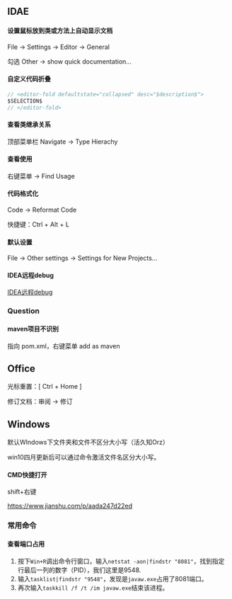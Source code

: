 ## IDAE

#### 设置鼠标放到类或方法上自动显示文档

File -> Settings -> Editor -> General

勾选 Other -> show quick documentation...

#### 自定义代码折叠

```java
// <editor-fold defaultstate="collapsed" desc="$description$">
$SELECTION$
// </editor-fold>
```

#### 查看类继承关系

顶部菜单栏 Navigate -> Type Hierachy

#### 查看使用

右键菜单 -> Find Usage

#### 代码格式化

Code -> Reformat Code

快捷键：Ctrl + Alt + L

#### 默认设置

File -> Other settings -> Settings for New Projects...

#### IDEA远程debug

[IDEA远程debug](https://blog.csdn.net/qq_37192800/article/details/80761643)

### Question

#### maven项目不识别

指向 pom.xml，右键菜单 add as maven

## Office

光标重置：[ Ctrl + Home ]

修订文档：审阅 -> 修订







## Windows

默认WIndows下文件夹和文件不区分大小写（活久知Orz）

win10四月更新后可以通过命令激活文件名区分大小写。

#### CMD快捷打开

shift+右键 

https://www.jianshu.com/p/aada247d22ed

### 常用命令

#### 查看端口占用

1. 按下`Win+R`调出命令行窗口，输入`netstat -aon|findstr "8081"`，找到指定行最后一列的数字（PID），我们这里是9548.
2. 输入`tasklist|findstr "9548"`，发现是`javaw.exe`占用了8081端口。
3. 再次输入`taskkill /f /t /im javaw.exe`结束该进程。